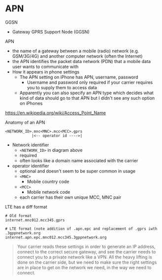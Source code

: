 # APN

GGSN

- Gateway GPRS Support Node (GGSN)

APN

- the name of a gateway between a mobile (radio) network (e.g. GSM/3G/4G) and
  another computer network (often the Internet)
- the APN identifies the packet data network (PDN) that a mobile data user wants
  to communicate with
- How it appears in phone settings
    - The APN setting on iPhone has APN, username, password
        - Username and password only required if your carrier requires you to
          supply them to access data
    - Apparently you can also specify an APN type which decides what kind of
      data should go to that APN but I didn't see any such option on iPhones

https://en.wikipedia.org/wiki/Access_Point_Name

Anatomy of an APN

```
<NETWORK_ID>.mnc<MNC>.mcc<MCC>.gprs
            |<-- operator id ---->|
```

- Network identifier
    - `<NETWORK_ID>` in diagram above
    - required
    - often looks like a domain name associated with the carrier
- operator identifier
    - optional and doesn't seem to be super common in usage
    - `<MNC>`
        - Mobile country code
    - `<MCC>`
        - Mobile network code
    - each carrier has their own unique MCC, MNC pair

LTE has a diff format

    # Old format
    internet.mnc012.mcc345.gprs

    # LTE format (note addition of .apn.epc and replacement of .gprs iwth .3gppnetwork.org
    internet.apn.epc.mnc012.mcc345.3gppnetwork.org

> Your carrier reads these settings in order to generate an IP address, connect
> to the correct secure gateway, and see the carrier needs to connect you to a
> private network like a VPN. All the heavy lifting is done on the carrier side,
> but we need to make sure the right settings are in place to get on the network
> we need, in the way we need to connect.
